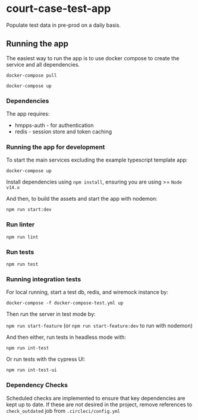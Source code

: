 # court-case-test-app
Populate test data in pre-prod on a daily basis.

## Running the app
The easiest way to run the app is to use docker compose to create the service and all dependencies.

`docker-compose pull`

`docker-compose up`

### Dependencies
The app requires:
* hmpps-auth - for authentication
* redis - session store and token caching

### Running the app for development

To start the main services excluding the example typescript template app:

`docker-compose up`

Install dependencies using `npm install`, ensuring you are using >= `Node v14.x`

And then, to build the assets and start the app with nodemon:

`npm run start:dev`

### Run linter

`npm run lint`

### Run tests

`npm run test`

### Running integration tests

For local running, start a test db, redis, and wiremock instance by:

`docker-compose -f docker-compose-test.yml up`

Then run the server in test mode by:

`npm run start-feature` (or `npm run start-feature:dev` to run with nodemon)

And then either, run tests in headless mode with:

`npm run int-test`

Or run tests with the cypress UI:

`npm run int-test-ui`


### Dependency Checks

Scheduled checks are implemented to ensure that key dependencies are kept up to date.
If these are not desired in the project, remove references to `check_outdated` job from `.circleci/config.yml`
